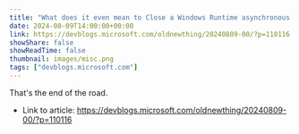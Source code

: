 ```yaml
---
title: "What does it even mean to Close a Windows Runtime asynchronous operation or action?"
date: 2024-08-09T14:00:00+00:00
link: https://devblogs.microsoft.com/oldnewthing/20240809-00/?p=110116
showShare: false
showReadTime: false
thumbnail: images/misc.png
tags: ["devblogs.microsoft.com"]
---
```

That's the end of the road.

- Link to article: https://devblogs.microsoft.com/oldnewthing/20240809-00/?p=110116